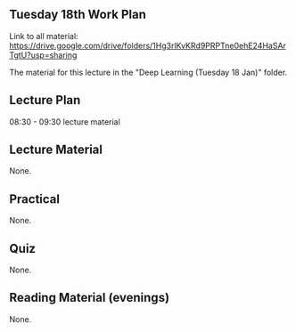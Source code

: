 Tuesday 18th Work Plan
----------------

Link to all material: https://drive.google.com/drive/folders/1Hg3rlKvKRd9PRPTne0ehE24HaSArTgtU?usp=sharing

The material for this lecture in the "Deep Learning (Tuesday 18 Jan)" folder.

Lecture Plan
------------

08:30 - 09:30 lecture material

Lecture Material
----------------

None.

Practical
---------

None.

Quiz
----

None.

Reading Material (evenings)
-----------------

None.
